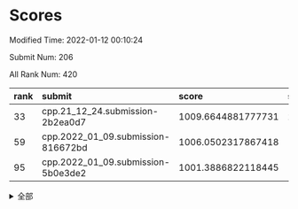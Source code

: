 # Scores

Modified Time: 2022-01-12 00:10:24

Submit Num: 206

All Rank Num: 420

| rank |               submit               |       score        |       sigma        | pk_num |
| :--- | :--------------------------------- | :----------------- | :----------------- | :----- |
| 33   | cpp.21_12_24.submission-2b2ea0d7   | 1009.6644881777731 | 2.7324013801139158 | 6      |
| 59   | cpp.2022_01_09.submission-816672bd | 1006.0502317867418 | 1.9379429850321368 | 9      |
| 95   | cpp.2022_01_09.submission-5b0e3de2 | 1001.3886822118445 | 1.915377704102621  | 9      |


<details>
<summary>全部</summary>

| rank |                 submit                 |       score        |       sigma        | pk_num |
| :--- | :------------------------------------- | :----------------- | :----------------- | :----- |
| 1    | gobigger.level_3.submission_level_3_36 | 1017.7349664044608 | 3.520179754512343  | 6      |
| 2    | gobigger.level_3.submission_level_3_28 | 1014.6640957383992 | 2.700114993501314  | 9      |
| 3    | gobigger.level_3.submission_level_3_25 | 1013.5442882014205 | 2.4358103910979607 | 9      |
| 4    | gobigger.level_3.submission_level_3_2  | 1013.4440432898909 | 2.6581147831994865 | 5      |
| 5    | gobigger.level_3.submission_level_3_0  | 1012.9276060796851 | 2.376648782349896  | 6      |
| 6    | gobigger.level_3.submission_level_3_1  | 1012.8320182846443 | 2.290287760287367  | 9      |
| 7    | gobigger.level_3.submission_level_3_38 | 1012.7832985291099 | 2.4463615601081146 | 7      |
| 8    | gobigger.level_3.submission_level_3_44 | 1012.6932713019628 | 2.7520748879245733 | 8      |
| 9    | gobigger.level_3.submission_level_3_29 | 1012.5743419423143 | 2.1814465367841294 | 10     |
| 10   | gobigger.level_3.submission_level_3_22 | 1012.4979243849651 | 1.8736920554387497 | 12     |
| 11   | gobigger.level_3.submission_level_3_4  | 1012.40707172617   | 2.136330123676347  | 8      |
| 12   | gobigger.level_3.submission_level_3_14 | 1012.3452171038307 | 2.3869824984858385 | 10     |
| 13   | gobigger.level_3.submission_level_3_21 | 1012.3004572830042 | 2.396831838964075  | 8      |
| 14   | gobigger.level_3.submission_level_3_45 | 1012.2053845819569 | 2.781085695944416  | 7      |
| 15   | gobigger.level_1.submission_level_1_35 | 1012.1879230599524 | 2.834797730957164  | 6      |
| 16   | gobigger.level_3.submission_level_3_15 | 1012.11477089805   | 2.2449993250643385 | 8      |
| 17   | gobigger.level_3.submission_level_3_35 | 1012.0446933826289 | 2.145783960647464  | 9      |
| 18   | gobigger.level_3.submission_level_3_20 | 1012.0271374329302 | 2.4294429076153885 | 7      |
| 19   | gobigger.level_3.submission_level_3_37 | 1011.6953923877612 | 2.282487574174901  | 8      |
| 20   | gobigger.level_3.submission_level_3_47 | 1011.6495183196921 | 2.120842282491319  | 8      |
| 21   | gobigger.level_3.submission_level_3_42 | 1011.4662227918981 | 2.1965808046033275 | 7      |
| 22   | gobigger.level_3.submission_level_3_19 | 1011.0781919541904 | 2.0920825614506495 | 11     |
| 23   | gobigger.level_3.submission_level_3_18 | 1011.0695555344206 | 2.2284301996221387 | 8      |
| 24   | gobigger.level_3.submission_level_3_27 | 1011.0453832340988 | 2.075237871932928  | 10     |
| 25   | gobigger.level_3.submission_level_3_17 | 1010.965239693633  | 2.122861536942605  | 9      |
| 26   | gobigger.level_3.submission_level_3_34 | 1010.9408042368193 | 2.6315168125522423 | 8      |
| 27   | gobigger.level_3.submission_level_3_7  | 1010.8292692990337 | 2.288250774345565  | 8      |
| 28   | gobigger.level_3.submission_level_3_5  | 1010.7889616555304 | 2.2928476706831677 | 7      |
| 29   | gobigger.level_3.submission_level_3_24 | 1010.772755505185  | 2.818192153008097  | 8      |
| 30   | gobigger.level_3.submission_level_3_12 | 1010.7405845581112 | 2.1120959004776045 | 10     |
| 31   | gobigger.level_3.submission_level_3_11 | 1010.7381655800442 | 2.3560086066396155 | 8      |
| 32   | gobigger.level_3.submission_level_3_6  | 1009.7133325030829 | 1.9660840870274277 | 9      |
| 33   | cpp.21_12_24.submission-2b2ea0d7       | 1009.6644881777731 | 2.7324013801139158 | 6      |
| 34   | gobigger.level_3.submission_level_3_40 | 1009.5960317580574 | 1.666153364270042  | 12     |
| 35   | gobigger.level_3.submission_level_3_3  | 1009.5643367898015 | 2.56868802785696   | 8      |
| 36   | gobigger.level_3.submission_level_3_26 | 1009.4501712398006 | 2.223028362503551  | 9      |
| 37   | gobigger.level_3.submission_level_3_46 | 1009.4097050769731 | 2.2387079115299864 | 6      |
| 38   | gobigger.level_3.submission_level_3_13 | 1009.3516438972991 | 2.24596717364552   | 8      |
| 39   | gobigger.level_3.submission_level_3_10 | 1009.2224405077186 | 2.24890594387338   | 6      |
| 40   | gobigger.level_3.submission_level_3_32 | 1008.986733972905  | 2.088939644788944  | 7      |
| 41   | gobigger.level_3.submission_level_3_33 | 1008.3771993139212 | 2.0181596449119317 | 7      |
| 42   | gobigger.level_3.submission_level_3_8  | 1008.111789974672  | 2.5010842361359598 | 7      |
| 43   | gobigger.level_3.submission_level_3_16 | 1008.067416835388  | 2.11819962295886   | 9      |
| 44   | gobigger.level_3.submission_level_3_43 | 1008.0566847127964 | 2.0601556086681705 | 8      |
| 45   | gobigger.level_3.submission_level_3_23 | 1007.9908912331479 | 2.258003720102439  | 9      |
| 46   | gobigger.level_3.submission_level_3_31 | 1007.8240067202858 | 2.3472729755636825 | 9      |
| 47   | gobigger.level_1.submission_level_1_27 | 1007.7142439153806 | 2.2179031669067504 | 6      |
| 48   | gobigger.level_1.submission_level_1_21 | 1007.6019564595922 | 2.0916302411111705 | 10     |
| 49   | gobigger.level_3.submission_level_3_41 | 1007.3653233305455 | 2.281051167373867  | 7      |
| 50   | gobigger.level_3.submission_level_3_49 | 1007.3311018365358 | 1.8883644077042732 | 9      |
| 51   | gobigger.jsonzb.submission_level_4_0   | 1007.1270982472444 | 1.7979828348310318 | 9      |
| 52   | gobigger.level_1.submission_level_1_41 | 1006.821227970053  | 2.3649416129871788 | 5      |
| 53   | gobigger.level_3.submission_level_3_48 | 1006.672408625631  | 2.4120439295560034 | 7      |
| 54   | gobigger.level_1.submission_level_1_25 | 1006.6710370786009 | 2.0406430248218506 | 8      |
| 55   | gobigger.level_3.submission_level_3_9  | 1006.5424033155202 | 2.5177044342724813 | 7      |
| 56   | gobigger.level_3.submission_level_3_39 | 1006.4818800871169 | 2.3502451864946856 | 8      |
| 57   | gobigger.level_1.submission_level_1_18 | 1006.4697907030545 | 2.1978148242080833 | 7      |
| 58   | gobigger.level_3.submission_level_3_30 | 1006.3391627620008 | 2.06252023308732   | 9      |
| 59   | cpp.2022_01_09.submission-816672bd     | 1006.0502317867418 | 1.9379429850321368 | 9      |
| 60   | gobigger.level_1.submission_level_1_8  | 1005.8796490713992 | 2.078182235899445  | 7      |
| 61   | gobigger.level_1.submission_level_1_30 | 1005.6511834579832 | 2.080763632589302  | 8      |
| 62   | gobigger.level_1.submission_level_1_3  | 1005.6296749791702 | 2.3218214934304635 | 7      |
| 63   | gobigger.level_1.submission_level_1_1  | 1005.3911795524182 | 3.21823140620295   | 5      |
| 64   | gobigger.level_1.submission_level_1_13 | 1005.2823866703287 | 1.823614976084114  | 8      |
| 65   | gobigger.level_1.submission_level_1_29 | 1004.7704506369746 | 2.0513406621107872 | 9      |
| 66   | gobigger.level_1.submission_level_1_36 | 1004.6221839573958 | 1.9937770267188362 | 9      |
| 67   | gobigger.level_1.submission_level_1_44 | 1004.3970074301672 | 2.1155092334815997 | 8      |
| 68   | gobigger.level_1.submission_level_1_9  | 1004.3265078933421 | 1.9318024832764618 | 8      |
| 69   | gobigger.level_1.submission_level_1_2  | 1004.3248452810382 | 1.9754049704387397 | 9      |
| 70   | gobigger.level_1.submission_level_1_5  | 1004.2941663121092 | 1.9550580303551015 | 10     |
| 71   | gobigger.level_1.submission_level_1_47 | 1004.2353506652129 | 2.369306349406864  | 8      |
| 72   | gobigger.level_1.submission_level_1_33 | 1004.1356684197063 | 1.9740950585855026 | 9      |
| 73   | gobigger.level_1.submission_level_1_14 | 1004.0340884180974 | 2.6899613915711402 | 5      |
| 74   | gobigger.level_1.submission_level_1_4  | 1004.0262476193856 | 1.916000591068246  | 9      |
| 75   | gobigger.level_1.submission_level_1_6  | 1003.997271162456  | 2.1888675038864376 | 7      |
| 76   | gobigger.level_1.submission_level_1_17 | 1003.5418714357822 | 2.2551935462990236 | 7      |
| 77   | gobigger.level_1.submission_level_1_34 | 1003.1720242832946 | 1.9166366715353622 | 8      |
| 78   | gobigger.level_1.submission_level_1_24 | 1003.1305547740363 | 2.0387978461671366 | 9      |
| 79   | gobigger.level_1.submission_level_1_31 | 1002.996952396427  | 1.7845899853766407 | 10     |
| 80   | gobigger.level_1.submission_level_1_16 | 1002.6151735897253 | 2.1382095526559275 | 7      |
| 81   | gobigger.level_1.submission_level_1_7  | 1002.576723722553  | 1.7858479519685186 | 11     |
| 82   | gobigger.level_1.submission_level_1_15 | 1002.568328053067  | 1.9147960411737168 | 9      |
| 83   | gobigger.level_1.submission_level_1_22 | 1002.4497249371196 | 2.3197165885922715 | 6      |
| 84   | gobigger.level_1.submission_level_1_37 | 1002.4240115269672 | 2.11009051362698   | 9      |
| 85   | gobigger.level_1.submission_level_1_39 | 1002.3755365248736 | 1.7853388616748738 | 10     |
| 86   | gobigger.level_1.submission_level_1_43 | 1002.3624442367955 | 1.7392629924299754 | 11     |
| 87   | gobigger.level_1.submission_level_1_46 | 1002.2561481355277 | 2.186491054297115  | 6      |
| 88   | gobigger.level_1.submission_level_1_45 | 1002.1643524523996 | 1.9147653039862265 | 9      |
| 89   | gobigger.level_1.submission_level_1_42 | 1002.1171763218213 | 1.8317091967115258 | 8      |
| 90   | gobigger.level_1.submission_level_1_12 | 1002.108307147575  | 1.9905953288286866 | 9      |
| 91   | gobigger.level_1.submission_level_1_32 | 1001.7130500850194 | 2.186933867314081  | 6      |
| 92   | gobigger.level_1.submission_level_1_49 | 1001.6796591380593 | 1.8475474311622144 | 11     |
| 93   | gobigger.level_1.submission_level_1_20 | 1001.6390760693939 | 1.8314039130585091 | 8      |
| 94   | gobigger.level_1.submission_level_1_38 | 1001.5914911906054 | 2.11758917661913   | 7      |
| 95   | cpp.2022_01_09.submission-5b0e3de2     | 1001.3886822118445 | 1.915377704102621  | 9      |
| 96   | gobigger.level_1.submission_level_1_23 | 1001.2795334314198 | 1.7245902188966027 | 12     |
| 97   | gobigger.level_1.submission_level_1_28 | 1001.2360854169418 | 1.9428116142793577 | 9      |
| 98   | gobigger.level_1.submission_level_1_19 | 1001.20686096063   | 2.103528082344035  | 6      |
| 99   | gobigger.level_1.submission_level_1_48 | 1000.9330160053732 | 1.8844358736302516 | 7      |
| 100  | gobigger.level_1.submission_level_1_0  | 1000.9122488831729 | 1.8655188580900377 | 9      |
| 101  | gobigger.level_1.submission_level_1_11 | 1000.5946745981629 | 1.7782105690836045 | 10     |
| 102  | gobigger.level_1.submission_level_1_26 | 1000.395363910588  | 2.4680556236510274 | 6      |
| 103  | gobigger.level_1.submission_level_1_10 | 999.8274431422449  | 2.251187246414242  | 7      |
| 104  | gobigger.random.submission_random_9    | 999.2856539932625  | 2.0628670214783993 | 7      |
| 105  | gobigger.random.submission_random_46   | 999.1694386429174  | 1.8757160445734933 | 7      |
| 106  | gobigger.level_2.submission_level_2_27 | 998.9070077193721  | 2.17151159719423   | 5      |
| 107  | gobigger.level_1.submission_level_1_40 | 998.7345047945063  | 2.2468232384079947 | 8      |
| 108  | gobigger.random.submission_random_49   | 998.5088932110624  | 1.6733742606206528 | 10     |
| 109  | gobigger.random.submission_random_31   | 998.447039966024   | 2.153077187178822  | 7      |
| 110  | gobigger.random.submission_random_0    | 998.1763477431102  | 1.7994817284818432 | 9      |
| 111  | gobigger.random.submission_random_17   | 998.1262710036514  | 1.8035253482286728 | 9      |
| 112  | gobigger.random.submission_random_14   | 997.9136819899298  | 2.080081348911885  | 8      |
| 113  | gobigger.random.submission_random_24   | 997.871424543711   | 1.798325992131425  | 10     |
| 114  | gobigger.random.submission_random_26   | 997.848878409313   | 1.8974362964330995 | 8      |
| 115  | gobigger.random.submission_random_15   | 997.8374275819189  | 2.111219496710806  | 7      |
| 116  | gobigger.random.submission_random_19   | 997.8050549860836  | 2.3827304209536018 | 5      |
| 117  | gobigger.level_2.submission_level_2_31 | 997.7991994469816  | 2.0126213601794705 | 8      |
| 118  | gobigger.random.submission_random_39   | 997.6793915241636  | 2.1870106100118747 | 6      |
| 119  | gobigger.level_2.submission_level_2_21 | 997.6251047103477  | 2.1073240204102395 | 7      |
| 120  | gobigger.random.submission_random_8    | 997.5741458351154  | 1.8589520722790107 | 10     |
| 121  | gobigger.random.submission_random_29   | 997.563018119471   | 1.7589905062784361 | 9      |
| 122  | gobigger.random.submission_random_2    | 997.5154371534401  | 1.8104820884325652 | 11     |
| 123  | gobigger.random.submission_random_35   | 997.444453624568   | 2.0392442998472364 | 9      |
| 124  | gobigger.random.submission_random_30   | 997.3950356832831  | 2.2509483783180313 | 6      |
| 125  | gobigger.random.submission_random_13   | 997.1612754972305  | 1.9722081336907056 | 8      |
| 126  | gobigger.random.submission_random_18   | 997.1397427752984  | 1.8677020711446133 | 7      |
| 127  | gobigger.random.submission_random_22   | 997.0184558085282  | 2.070357759593365  | 6      |
| 128  | gobigger.level_2.submission_level_2_19 | 997.0132860179125  | 2.2736609391861107 | 6      |
| 129  | gobigger.level_2.submission_level_2_33 | 996.9766272475282  | 1.945716459018565  | 9      |
| 130  | gobigger.random.submission_random_44   | 996.9262324838527  | 1.8761217812428566 | 9      |
| 131  | gobigger.random.submission_random_5    | 996.855770279043   | 1.9617706546632823 | 8      |
| 132  | gobigger.level_2.submission_level_2_49 | 996.7491582101917  | 2.1104688766160655 | 9      |
| 133  | gobigger.level_2.submission_level_2_32 | 996.5761440408496  | 2.1606180412355447 | 8      |
| 134  | gobigger.random.submission_random_21   | 996.5344680947375  | 2.4941971162035204 | 7      |
| 135  | gobigger.random.submission_random_4    | 996.5170848683899  | 1.9782908249956068 | 7      |
| 136  | gobigger.random.submission_random_1    | 996.5011867300163  | 2.33116061068385   | 7      |
| 137  | gobigger.random.submission_random_7    | 996.4220508235613  | 1.9855273670670104 | 9      |
| 138  | gobigger.random.submission_random_40   | 996.1853486332088  | 1.7627617145333472 | 8      |
| 139  | gobigger.random.submission_random_45   | 996.0638189061181  | 1.9576426183659477 | 8      |
| 140  | gobigger.random.submission_random_25   | 995.9355682294965  | 1.8618920993203392 | 9      |
| 141  | gobigger.random.submission_random_38   | 995.9233166492605  | 2.049593592768261  | 8      |
| 142  | gobigger.random.submission_random_32   | 995.7100664996493  | 2.202042143800424  | 8      |
| 143  | gobigger.random.submission_random_10   | 995.6774490347838  | 2.062525408595026  | 9      |
| 144  | gobigger.random.submission_random_43   | 995.6377917949425  | 2.0087887363562795 | 7      |
| 145  | gobigger.random.submission_random_11   | 995.4316633771812  | 2.0384869266965238 | 9      |
| 146  | gobigger.random.submission_random_41   | 995.4246640713154  | 1.8826679331745988 | 9      |
| 147  | gobigger.random.submission_random_36   | 995.285590082506   | 2.5680305349729124 | 6      |
| 148  | gobigger.level_2.submission_level_2_12 | 995.250753213418   | 2.136010039440146  | 6      |
| 149  | gobigger.level_2.submission_level_2_25 | 995.2490189122589  | 2.14199124768889   | 9      |
| 150  | gobigger.random.submission_random_6    | 995.0748894137231  | 2.0447985033186766 | 9      |
| 151  | gobigger.random.submission_random_34   | 994.862585771472   | 1.9561580801308238 | 10     |
| 152  | gobigger.level_2.submission_level_2_35 | 994.6455701543671  | 1.7979621203006892 | 9      |
| 153  | gobigger.random.submission_random_20   | 994.617490939281   | 2.1586282002231343 | 8      |
| 154  | gobigger.random.submission_random_48   | 994.5459652448345  | 1.936652761951981  | 8      |
| 155  | gobigger.level_2.submission_level_2_24 | 994.473560551926   | 2.3917406565784565 | 7      |
| 156  | gobigger.random.submission_random_28   | 994.4034474176837  | 1.91147676449773   | 9      |
| 157  | gobigger.random.submission_random_27   | 994.3900750209665  | 1.7773271118056946 | 11     |
| 158  | gobigger.level_2.submission_level_2_40 | 994.3085254258145  | 2.1135310768944744 | 8      |
| 159  | gobigger.random.submission_random_47   | 993.9614808450707  | 2.0348466869398285 | 9      |
| 160  | gobigger.random.submission_random_16   | 993.8833994314938  | 2.1235903468137964 | 7      |
| 161  | gobigger.level_2.submission_level_2_38 | 993.8738064190992  | 2.3289222279920203 | 7      |
| 162  | gobigger.random.submission_random_42   | 993.6961639858379  | 2.0901457485764907 | 8      |
| 163  | gobigger.level_2.submission_level_2_42 | 993.6895696125824  | 2.1815399176779646 | 9      |
| 164  | gobigger.level_2.submission_level_2_36 | 993.6738082951949  | 1.8222700335217932 | 9      |
| 165  | gobigger.level_2.submission_level_2_11 | 993.670626584277   | 2.1615574964909823 | 9      |
| 166  | gobigger.random.submission_random_12   | 993.6384884929032  | 2.0027693187313558 | 11     |
| 167  | gobigger.random.submission_random_23   | 993.5869788309384  | 1.885666959932648  | 8      |
| 168  | gobigger.random.submission_random_33   | 993.4922947821982  | 2.0577395106409715 | 8      |
| 169  | gobigger.level_2.submission_level_2_15 | 993.3628880387502  | 2.2635233694466357 | 8      |
| 170  | gobigger.level_2.submission_level_2_37 | 993.3407764795858  | 1.9838433017362525 | 10     |
| 171  | gobigger.level_2.submission_level_2_26 | 993.2637766018639  | 1.8350881989122374 | 12     |
| 172  | gobigger.level_2.submission_level_2_34 | 993.1636313741556  | 2.40912687297074   | 7      |
| 173  | gobigger.level_2.submission_level_2_16 | 993.1327554470163  | 2.083098141486591  | 9      |
| 174  | gobigger.level_2.submission_level_2_14 | 993.115579622455   | 2.151334125444915  | 6      |
| 175  | gobigger.level_2.submission_level_2_29 | 992.946562166117   | 2.4940613762979638 | 5      |
| 176  | gobigger.level_2.submission_level_2_10 | 992.9060772484543  | 1.89002325979936   | 9      |
| 177  | gobigger.level_2.submission_level_2_17 | 992.8307170958744  | 2.2058417391019054 | 7      |
| 178  | gobigger.level_2.submission_level_2_23 | 992.7671097998247  | 2.368824125367509  | 6      |
| 179  | gobigger.random.submission_random_3    | 992.7362351397738  | 1.885396168061056  | 9      |
| 180  | gobigger.level_2.submission_level_2_5  | 992.3422877147026  | 2.064721749801876  | 12     |
| 181  | gobigger.level_2.submission_level_2_48 | 992.3347273299597  | 2.1747903929393564 | 8      |
| 182  | gobigger.level_2.submission_level_2_30 | 992.3101947790651  | 1.869168558470142  | 10     |
| 183  | gobigger.level_2.submission_level_2_0  | 992.2070415709364  | 1.7464341677690083 | 11     |
| 184  | gobigger.level_2.submission_level_2_47 | 992.1718372771326  | 2.0110275917686624 | 9      |
| 185  | gobigger.level_2.submission_level_2_43 | 992.1190577611591  | 1.779076986500115  | 10     |
| 186  | gobigger.level_2.submission_level_2_3  | 992.1188353285584  | 1.9125568010082385 | 10     |
| 187  | gobigger.random.submission_random_37   | 992.0397435320666  | 1.9395180153429343 | 9      |
| 188  | gobigger.level_2.submission_level_2_20 | 991.8548005404516  | 2.0571768568296656 | 8      |
| 189  | gobigger.level_2.submission_level_2_46 | 991.8477338583222  | 2.084627189116531  | 9      |
| 190  | gobigger.level_2.submission_level_2_6  | 991.3705460252418  | 2.344575132771957  | 6      |
| 191  | gobigger.level_2.submission_level_2_2  | 991.1996774269962  | 2.1599828704624744 | 11     |
| 192  | gobigger.level_2.submission_level_2_7  | 991.1895733400048  | 2.3725211282587946 | 8      |
| 193  | gobigger.level_2.submission_level_2_1  | 990.4177893638421  | 2.831909832352     | 8      |
| 194  | gobigger.level_2.submission_level_2_18 | 990.230787503775   | 2.3675245512268934 | 8      |
| 195  | gobigger.level_2.submission_level_2_39 | 990.0017867107476  | 2.8225273837883074 | 7      |
| 196  | gobigger.level_2.submission_level_2_28 | 989.6367160866064  | 2.5620491240038166 | 8      |
| 197  | gobigger.none.submission_none_1        | 989.578641186815   | 2.258948389909825  | 9      |
| 198  | gobigger.level_2.submission_level_2_44 | 989.1718595559814  | 2.111732740562461  | 9      |
| 199  | gobigger.level_2.submission_level_2_22 | 988.9807239930162  | 2.5075912951734125 | 7      |
| 200  | gobigger.level_2.submission_level_2_41 | 988.8233040605134  | 2.38935833739738   | 8      |
| 201  | gobigger.level_2.submission_level_2_4  | 988.6201761754318  | 2.35063858896288   | 8      |
| 202  | gobigger.level_2.submission_level_2_8  | 987.104291859152   | 2.5304940059441456 | 9      |
| 203  | gobigger.level_2.submission_level_2_9  | 986.5767329495216  | 3.0238275135768125 | 5      |
| 204  | gobigger.level_2.submission_level_2_45 | 986.5150830688376  | 2.7728759787393487 | 6      |
| 205  | gobigger.level_2.submission_level_2_13 | 985.9442873890537  | 2.6789795612499945 | 6      |
| 206  | gobigger.none.submission_none_0        | 980.0301642461483  | 2.727275283348889  | 10     |

</details>
